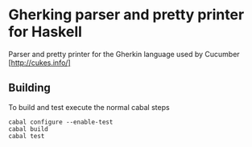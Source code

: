

Gherking parser and pretty printer for Haskell
==============================================

Parser and pretty printer for the Gherkin language used by Cucumber [http://cukes.info/]

Building
--------

To build and test execute the normal cabal steps

    cabal configure --enable-test
    cabal build
    cabal test


